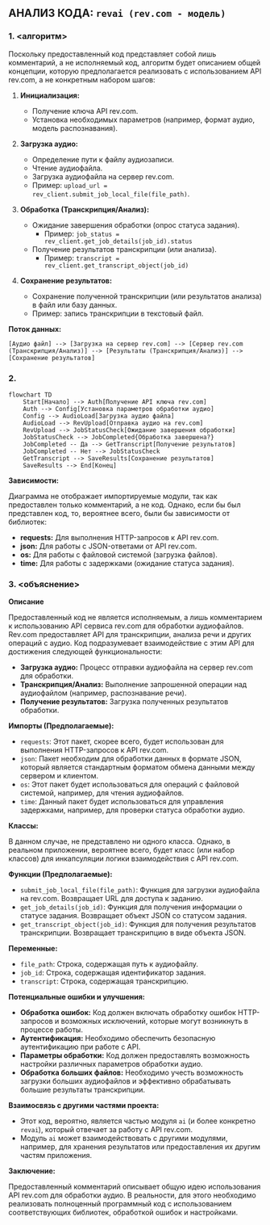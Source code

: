 ## АНАЛИЗ КОДА: `revai (rev.com - модель)`

### 1. <алгоритм>

Поскольку предоставленный код представляет собой лишь комментарий, а не исполняемый код, алгоритм будет описанием общей концепции, которую предполагается реализовать с использованием API rev.com, а не конкретным набором шагов:

1.  **Инициализация:**
    *   Получение ключа API rev.com.
    *   Установка необходимых параметров (например, формат аудио, модель распознавания).

2.  **Загрузка аудио:**
    *   Определение пути к файлу аудиозаписи.
    *   Чтение аудиофайла.
    *   Загрузка аудиофайла на сервер rev.com.
    *   Пример: `upload_url = rev_client.submit_job_local_file(file_path)`.

3.  **Обработка (Транскрипция/Анализ):**
    *   Ожидание завершения обработки (опрос статуса задания).
        *   Пример: `job_status = rev_client.get_job_details(job_id).status`
    *   Получение результатов транскрипции (или анализа).
        *   Пример: `transcript = rev_client.get_transcript_object(job_id)`

4.  **Сохранение результатов:**
    *   Сохранение полученной транскрипции (или результатов анализа) в файл или базу данных.
    *   Пример: запись транскрипции в текстовый файл.

**Поток данных:**

```
[Аудио файл] --> [Загрузка на сервер rev.com] --> [Сервер rev.com (Транскрипция/Анализ)] --> [Результаты (Транскрипция/Анализ)] --> [Сохранение результатов]
```

### 2. <mermaid>

```mermaid
flowchart TD
    Start[Начало] --> Auth[Получение API ключа rev.com]
    Auth --> Config[Установка параметров обработки аудио]
    Config --> AudioLoad[Загрузка аудио файла]
    AudioLoad --> RevUpload[Отправка аудио на rev.com]
    RevUpload --> JobStatusCheck[Ожидание завершения обработки]
    JobStatusCheck --> JobCompleted{Обработка завершена?}
    JobCompleted -- Да --> GetTranscript[Получение результатов]
    JobCompleted -- Нет --> JobStatusCheck
    GetTranscript --> SaveResults[Сохранение результатов]
    SaveResults --> End[Конец]
```

**Зависимости:**

Диаграмма не отображает импортируемые модули, так как предоставлен только комментарий, а не код. Однако, если бы был представлен код, то, вероятнее всего, были бы зависимости от библиотек:

*   **requests:** Для выполнения HTTP-запросов к API rev.com.
*   **json:** Для работы с JSON-ответами от API rev.com.
*   **os:** Для работы с файловой системой (загрузка файлов).
*   **time:** Для работы с задержками (ожидание статуса задания).

### 3. <объяснение>

**Описание**

Предоставленный код не является исполняемым, а лишь комментарием к использованию API сервиса rev.com для обработки аудиофайлов. Rev.com предоставляет API для транскрипции, анализа речи и других операций с аудио. Код подразумевает взаимодействие с этим API для достижения следующей функциональности:

*   **Загрузка аудио:** Процесс отправки аудиофайла на сервер rev.com для обработки.
*   **Транскрипция/Анализ:** Выполнение запрошенной операции над аудиофайлом (например, распознавание речи).
*   **Получение результатов:** Загрузка полученных результатов обработки.

**Импорты (Предполагаемые):**

*   `requests`: Этот пакет, скорее всего, будет использован для выполнения HTTP-запросов к API rev.com.
*   `json`: Пакет необходим для обработки данных в формате JSON, который является стандартным форматом обмена данными между сервером и клиентом.
*   `os`: Этот пакет будет использоваться для операций с файловой системой, например, для чтения аудиофайлов.
*   `time`: Данный пакет будет использоваться для управления задержками, например, для проверки статуса обработки аудио.

**Классы:**

В данном случае, не представлено ни одного класса. Однако, в реальном приложении, вероятнее всего, будет класс (или набор классов) для инкапсуляции логики взаимодействия с API rev.com.

**Функции (Предполагаемые):**

*   `submit_job_local_file(file_path)`: Функция для загрузки аудиофайла на rev.com. Возвращает URL для доступа к заданию.
*   `get_job_details(job_id)`: Функция для получения информации о статусе задания. Возвращает объект JSON со статусом задания.
*   `get_transcript_object(job_id)`: Функция для получения результатов транскрипции. Возвращает транскрипцию в виде объекта JSON.

**Переменные:**

*   `file_path`: Строка, содержащая путь к аудиофайлу.
*   `job_id`: Строка, содержащая идентификатор задания.
*   `transcript`: Строка, содержащая транскрипцию.

**Потенциальные ошибки и улучшения:**

*   **Обработка ошибок:** Код должен включать обработку ошибок HTTP-запросов и возможных исключений, которые могут возникнуть в процессе работы.
*   **Аутентификация:** Необходимо обеспечить безопасную аутентификацию при работе с API.
*   **Параметры обработки:** Код должен предоставлять возможность настройки различных параметров обработки аудио.
*   **Обработка больших файлов:** Необходимо учесть возможность загрузки больших аудиофайлов и эффективно обрабатывать большие результаты транскрипции.

**Взаимосвязь с другими частями проекта:**

*   Этот код, вероятно, является частью модуля `ai` (и более конкретно `revai`), который отвечает за работу с API rev.com.
*   Модуль `ai` может взаимодействовать с другими модулями, например, для хранения результатов или предоставления их другим частям приложения.

**Заключение:**

Предоставленный комментарий описывает общую идею использования API rev.com для обработки аудио. В реальности, для этого необходимо реализовать полноценный программный код с использованием соответствующих библиотек, обработкой ошибок и настройками.